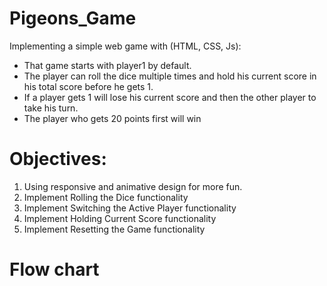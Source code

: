 # Pigeons_Game
Implementing a simple web game with (HTML, CSS, Js):
- That game starts with player1 by default.
- The player can roll the dice multiple times and hold his current score in his total score before he gets 1.
- If a player gets 1 will lose his current score and then the other player to take his turn.
- The player who gets 20 points first will win

# Objectives:
1) Using responsive and animative design for more fun.
2) Implement Rolling the Dice functionality
3) Implement Switching the Active Player functionality
4) Implement Holding Current Score functionality
5) Implement Resetting the Game functionality

# Flow chart

